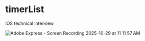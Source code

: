 # timerList

iOS technical interview

![Adobe Express - Screen Recording 2025-10-29 at 11 11 57 AM](https://github.com/user-attachments/assets/368ac1ba-4364-4889-9d97-6df179b686f8)
